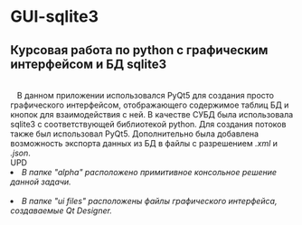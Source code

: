 # GUI-sqlite3
<h2>Курсовая работа по python с графическим интерфейсом и БД sqlite3</h2><br>
&nbsp&nbsp&nbspВ данном приложении использовался PyQt5 для создания просто графического интерфейсом, отображающего содержимое таблиц БД и кнопок для взаимодействия с ней. В качестве СУБД была использовала sqlite3 с соответствующей библиотекой python. Для создания потоков также был использовал PyQt5. Дополнительно была добавлена возможность экспорта данных из БД в файлы с разрешением <i>.xml</i> и <i>.json</i>.
<br>UPD<br>
<li><i>В папке "alpha" расположено примитивное консольное решение данной задачи.</i></li><br> 
<li><i>В папке "ui files" расположены файлы графического интерфейса, создаваемые Qt Designer.</li></i>
